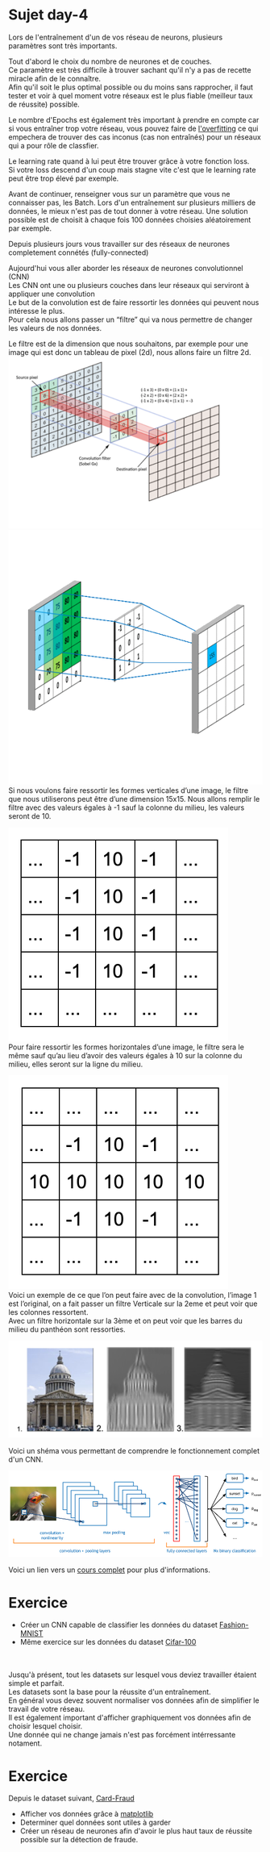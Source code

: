 # Sujet day-4

Lors de l'entraînement d'un de vos réseau de neurons, plusieurs paramètres sont très importants.

Tout d'abord le choix du nombre de neurones et de couches.
<br/>
Ce paramètre est très difficile à trouver sachant qu'il
n'y a pas de recette miracle afin de le connaître.
<br/>
Afin qu'il soit le plus optimal possible ou du moins sans rapprocher, il faut tester
et voir à quel moment votre réseaux est le plus fiable (meilleur taux de réussite) possible.

Le nombre d'Epochs est également très important à prendre en compte car si vous entraîner
trop votre réseau, vous pouvez faire de [l'overfitting](https://fr.wikipedia.org/wiki/Surapprentissage)
ce qui empechera de trouver des cas inconus (cas non entraînés) pour un réseaux
qui a pour rôle de classfier.

Le learning rate quand à lui peut être trouver grâce à votre fonction loss.
<br/>
Si votre loss descend d'un coup mais stagne vite c'est que le learning rate
peut être trop élevé par exemple.

Avant de continuer, renseigner vous sur un paramètre que vous ne connaisser pas, les Batch.
Lors d'un entraînement sur plusieurs milliers de données, le mieux n'est pas de tout donner à votre réseau.
Une solution possible est de choisit à chaque fois 100 données choisies aléatoirement par exemple.

Depuis plusieurs jours vous travailler sur des réseaux de neurones completement
connétés (fully-connected)

Aujourd'hui vous aller aborder les réseaux de neurones convolutionnel (CNN)
<br/> 
Les CNN ont une ou plusieurs couches dans leur réseaux qui serviront à appliquer une convolution
<br/>
Le but de la convolution est de faire ressortir les données qui peuvent nous intéresse le plus.
<br/>
Pour cela nous allons passer un “filtre” qui va nous
permettre de changer les valeurs de nos données.

Le filtre est de la dimension que nous souhaitons,
par exemple pour une image qui est donc un tableau de pixel (2d),
nous allons faire un filtre 2d.
<br/>
![](src/explication-conv.png)
<br/>
![](src/conv-gif.gif)
<br/>
Si nous voulons faire ressortir les formes verticales d’une image, le filtre que nous utiliserons peut être d’une dimension 15x15. Nous allons remplir le filtre avec des valeurs égales à -1 sauf la colonne du milieu, les valeurs seront de 10.

![](src/vert-conv.png)
<br/>
Pour faire ressortir les formes horizontales d’une image, le filtre sera le même sauf qu’au lieu d’avoir des valeurs égales à 10 sur la colonne du milieu, elles seront sur la ligne du milieu.

![](src/hori-conv.png)
<br/>
Voici un exemple de ce que l’on peut faire avec de la convolution,
l’image 1 est l’original, on a fait passer un filtre Verticale sur
la 2eme et peut voir que les colonnes ressortent.
<br/>
Avec un filtre
horizontale sur la 3ème et on peut voir que les barres du milieu
du panthéon sont ressorties.

![](src/result.png)

Voici un shéma vous permettant de comprendre le fonctionnement complet d'un CNN.

![](src/convolution-graph.png)

Voici un lien vers un
[cours complet](https://towardsdatascience.com/a-comprehensive-guide-to-convolutional-neural-networks-the-eli5-way-3bd2b1164a53)
pour plus d'informations.

# Exercice

- Créer un CNN capable de classifier les données du dataset [Fashion-MNIST](https://pytorch.org/docs/stable/torchvision/datasets.html#fashion-mnist)
- Même exercice sur les données du dataset [Cifar-100](https://www.programcreek.com/python/example/105099/torchvision.datasets.CIFAR100)

<br/>
<br/>
Jusqu'à présent, tout les datasets sur lesquel vous deviez travailler étaient simple et parfait.
<br/>
Les datasets sont la base pour la réussite d'un entraînement.
<br/>
En général vous devez souvent normaliser vos données afin de simplifier le travail de votre réseau.
<br/>
Il est également important d'afficher graphiquement vos données afin de choisir lesquel choisir.
<br/>
Une donnée qui ne change jamais n'est pas forcément intérressante notament.

# Exercice

Depuis le dataset suivant, [Card-Fraud](https://www.kaggle.com/mlg-ulb/creditcardfraud#creditcard.csv)

- Afficher vos données grâce à [matplotlib](https://matplotlib.org/)
- Determiner quel données sont utiles à garder
- Créer un réseau de neurones afin d'avoir le plus haut taux de réussite possible sur la détection de fraude.
